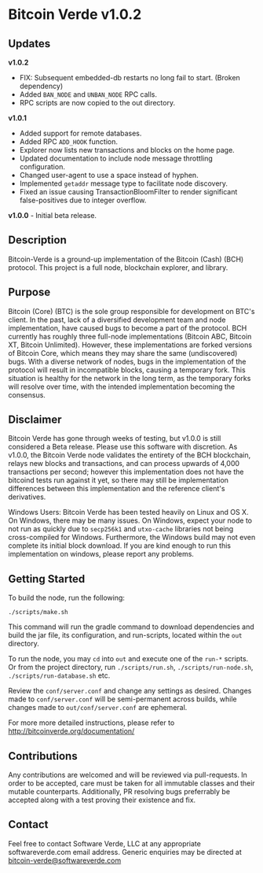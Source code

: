 
# Bitcoin Verde v1.0.2


## Updates

**v1.0.2**

- FIX: Subsequent embedded-db restarts no long fail to start. (Broken dependency)
- Added `BAN_NODE` and `UNBAN_NODE` RPC calls.
- RPC scripts are now copied to the out directory.

**v1.0.1**

- Added support for remote databases.
- Added RPC `ADD_HOOK` function.
- Explorer now lists new transactions and blocks on the home page.
- Updated documentation to include node message throttling configuration.
- Changed user-agent to use a space instead of hyphen.
- Implemented `getaddr` message type to facilitate node discovery.
- Fixed an issue causing TransactionBloomFilter to render significant false-positives due to integer overflow.

**v1.0.0** - Initial beta release.


## Description


Bitcoin-Verde is a ground-up implementation of the Bitcoin (Cash) (BCH) protocol.  This project is a
full node, blockchain explorer, and library.


## Purpose


Bitcoin (Core) (BTC) is the sole group responsible for development on BTC's client.  In the past, lack of
a diversified development team and node implementation, have caused bugs to become a part of the protocol.
BCH currently has roughly three full-node implementations (Bitcoin ABC, Bitcoin XT, Bitcoin Unlimited).
However, these implementations are forked versions of Bitcoin Core, which means they may share the same
(undiscovered) bugs.  With a diverse network of nodes, bugs in the implementation of the protocol will
result in incompatible blocks, causing a temporary fork.  This situation is healthy for the network in
the long term, as the temporary forks will resolve over time, with the intended implementation becoming
the consensus.


## Disclaimer


Bitcoin Verde has gone through weeks of testing, but v1.0.0 is still considered a Beta release.  Please
use this software with discretion.  As v1.0.0, the Bitcoin Verde node validates the entirety of the BCH
blockchain, relays new blocks and transactions, and can process upwards of 4,000 transactions per second;
however this implementation does not have the bitcoind tests run against it yet, so there may still be
implementation differences between this implementation and the reference client's derivatives.


Windows Users: Bitcoin Verde has been tested heavily on Linux and OS X.  On Windows, there may be many
issues.  On Windows, expect your node to not run as quickly due to `secp256k1` and `utxo-cache` libraries
not being cross-compiled for Windows.  Furthermore, the Windows build may not even complete its initial
block download.  If you are kind enough to run this implementation on windows, please report any problems.

## Getting Started


To build the node, run the following:

```
./scripts/make.sh
```

This command will run the gradle command to download dependencies and build the jar file, its
configuration, and run-scripts, located within the `out` directory.


To run the node, you may `cd` into `out` and execute one of the `run-*` scripts. Or from the project
directory, run `./scripts/run.sh`, `./scripts/run-node.sh`, `./scripts/run-database.sh` etc.


Review the `conf/server.conf` and change any settings as desired.  Changes made to `conf/server.conf`
will be semi-permanent across builds, while changes made to `out/conf/server.conf` are ephemeral.


For more more detailed instructions, please refer to http://bitcoinverde.org/documentation/


## Contributions


Any contributions are welcomed and will be reviewed via pull-requests.  In order to be accepted,
care must be taken for all immutable classes and their mutable counterparts.  Additionally, PR
resolving bugs preferrably be accepted along with a test proving their existence and fix.


## Contact


Feel free to contact Software Verde, LLC at any appropriate softwareverde.com email address.
Generic enquiries may be directed at bitcoin-verde@softwareverde.com
